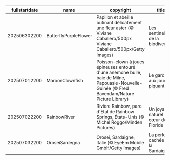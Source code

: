 |fullstartdate|name|copyright|title|image|
|--|--|--|--|--|
202506302200|ButterflyPurpleFlower|Papillon et abeille butinant délicatement une fleur aster (© Viviane Caballero/500px Viviane Caballero/500px/Getty Images)|Les sentinelles de la biodiversité|![](/fr-FR/2025/07/202506302200ButterflyPurpleFlower.jpg)|
202507012200|MaroonClownfish|Poisson-clown à joues épineuses entouré d'une anémone bulle, baie de Milne, Papouasie-Nouvelle-Guinée (© Fred Bavendam/Nature Picture Library)|Le gardien aux joues piquantes|![](/fr-FR/2025/07/202507012200MaroonClownfish.jpg)|
202507022200|RainbowRiver|Rivière Rainbow, parc d'État de Rainbow Springs, États-Unis (© Michel Roggo/Minden Pictures)|Un joyau naturel au cœur de la Floride|![](/fr-FR/2025/07/202507022200RainbowRiver.jpg)|
202507032200|OroseiSardegna|Orosei, Sardaigne, Italie (© EyeEm Mobile GmbH/Getty Images)|La perle cachée de la Sardaigne|![](/fr-FR/2025/07/202507032200OroseiSardegna.jpg)|
